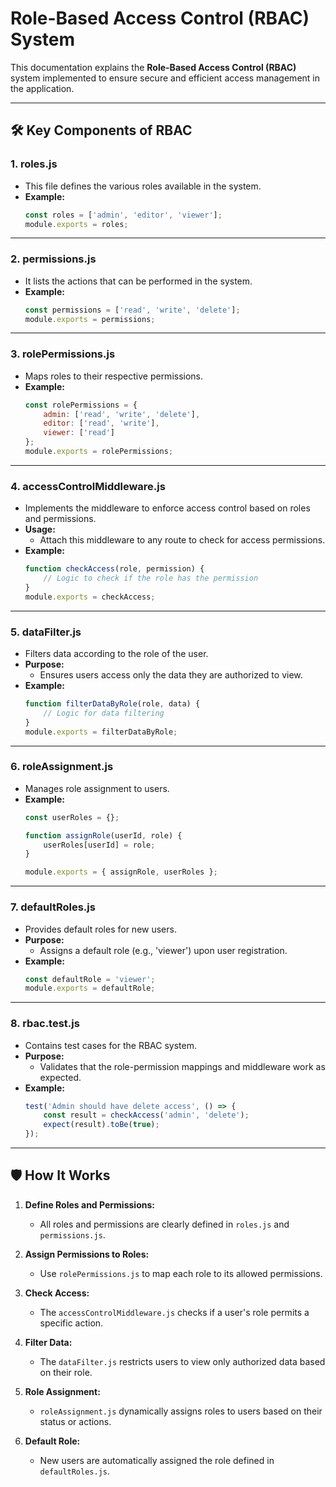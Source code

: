 # Role-Based Access Control (RBAC) System

This documentation explains the **Role-Based Access Control (RBAC)** system implemented to ensure secure and efficient access management in the application.

---

## 🛠️ Key Components of RBAC

### 1. **roles.js**
   - This file defines the various roles available in the system.
   - **Example:**
     ```javascript
     const roles = ['admin', 'editor', 'viewer'];
     module.exports = roles;
     ```

---

### 2. **permissions.js**
   - It lists the actions that can be performed in the system.
   - **Example:**
     ```javascript
     const permissions = ['read', 'write', 'delete'];
     module.exports = permissions;
     ```

---

### 3. **rolePermissions.js**
   - Maps roles to their respective permissions.
   - **Example:**
     ```javascript
     const rolePermissions = {
         admin: ['read', 'write', 'delete'],
         editor: ['read', 'write'],
         viewer: ['read']
     };
     module.exports = rolePermissions;
     ```

---

### 4. **accessControlMiddleware.js**
   - Implements the middleware to enforce access control based on roles and permissions.
   - **Usage:**
     - Attach this middleware to any route to check for access permissions.
   - **Example:**
     ```javascript
     function checkAccess(role, permission) {
         // Logic to check if the role has the permission
     }
     module.exports = checkAccess;
     ```

---

### 5. **dataFilter.js**
   - Filters data according to the role of the user.
   - **Purpose:**
     - Ensures users access only the data they are authorized to view.
   - **Example:**
     ```javascript
     function filterDataByRole(role, data) {
         // Logic for data filtering
     }
     module.exports = filterDataByRole;
     ```

---

### 6. **roleAssignment.js**
   - Manages role assignment to users.
   - **Example:**
     ```javascript
     const userRoles = {};
     
     function assignRole(userId, role) {
         userRoles[userId] = role;
     }
     
     module.exports = { assignRole, userRoles };
     ```

---

### 7. **defaultRoles.js**
   - Provides default roles for new users.
   - **Purpose:**
     - Assigns a default role (e.g., 'viewer') upon user registration.
   - **Example:**
     ```javascript
     const defaultRole = 'viewer';
     module.exports = defaultRole;
     ```

---

### 8. **rbac.test.js**
   - Contains test cases for the RBAC system.
   - **Purpose:**
     - Validates that the role-permission mappings and middleware work as expected.
   - **Example:**
     ```javascript
     test('Admin should have delete access', () => {
         const result = checkAccess('admin', 'delete');
         expect(result).toBe(true);
     });
     ```

---

## 🛡️ How It Works

1. **Define Roles and Permissions:**
   - All roles and permissions are clearly defined in `roles.js` and `permissions.js`.

2. **Assign Permissions to Roles:**
   - Use `rolePermissions.js` to map each role to its allowed permissions.

3. **Check Access:**
   - The `accessControlMiddleware.js` checks if a user's role permits a specific action.

4. **Filter Data:**
   - The `dataFilter.js` restricts users to view only authorized data based on their role.

5. **Role Assignment:**
   - `roleAssignment.js` dynamically assigns roles to users based on their status or actions.

6. **Default Role:**
   - New users are automatically assigned the role defined in `defaultRoles.js`.
